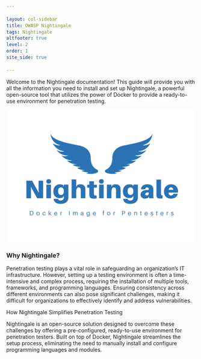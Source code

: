 ```yaml
---

layout: col-sidebar
title: OWASP Nightingale
tags: Nightingale
altfooter: true
level: 2
order: 1
site_side: true

---
```


Welcome to the Nightingale documentation! This guide will provide you with all the information you need to install and set up Nightingale, a powerful open-source tool that utilizes the power of Docker to provide a ready-to-use environment for penetration testing.

![Nightingale Logo](assets/images/Nightingale.png)

### Why Nightingale?

Penetration testing plays a vital role in safeguarding an organization’s IT infrastructure. However, setting up a testing environment is often a time-intensive and complex process, requiring the installation of multiple tools, frameworks, and programming languages. Ensuring consistency across different environments can also pose significant challenges, making it difficult for organizations to effectively identify and address vulnerabilities.

How Nightingale Simplifies Penetration Testing

Nightingale is an open-source solution designed to overcome these challenges by offering a pre-configured, ready-to-use environment for penetration testers. Built on top of Docker, Nightingale streamlines the setup process, eliminating the need to manually install and configure programming languages and modules.